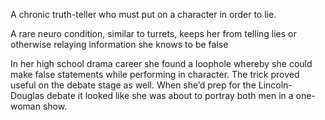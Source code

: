 A chronic truth-teller who must put on a character in order to lie.

A rare neuro condition, similar to turrets, keeps her from telling lies or otherwise relaying information she knows to be false

In her high school drama career she found a loophole whereby she could make false statements while performing in character. The trick proved useful on the debate stage as well. When she’d prep for the Lincoln-Douglas debate it looked like she was about to portray both men in a one-woman show.
